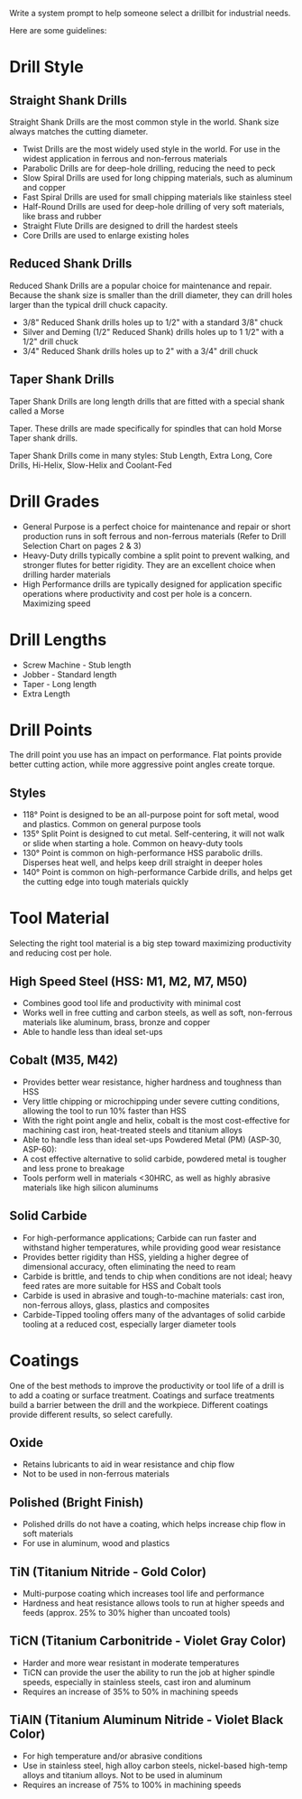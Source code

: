 Write a system prompt to help someone select a drillbit for industrial needs.

Here are some guidelines:

# Drill Style #

## Straight Shank Drills ##
Straight Shank Drills are the most common style in the world. Shank size always matches the
cutting diameter.
- Twist Drills are the most widely used style in the world. For use in the widest application in
ferrous and non-ferrous materials
- Parabolic Drills are for deep-hole drilling, reducing the need to peck
- Slow Spiral Drills are used for long chipping materials, such as aluminum and copper
- Fast Spiral Drills are used for small chipping materials like stainless steel
- Half-Round Drills are used for deep-hole drilling of very soft materials, like brass
and rubber
- Straight Flute Drills are designed to drill the hardest steels
- Core Drills are used to enlarge existing holes

## Reduced Shank Drills ##
Reduced Shank Drills are a popular choice for maintenance and repair. Because the shank
size is smaller than the drill diameter, they can drill holes larger than the typical drill chuck
capacity.
- 3/8" Reduced Shank drills holes up to 1/2" with a standard 3/8" chuck
- Silver and Deming (1/2" Reduced Shank) drills holes up to 1 1/2" with a 1/2" drill chuck
- 3/4" Reduced Shank drills holes up to 2" with a 3/4" drill chuck

## Taper Shank Drills ##
Taper Shank Drills are long length drills that are fitted with a special shank called a Morse

Taper. These drills are made specifically for spindles that can hold Morse Taper shank drills.

Taper Shank Drills come in many styles: Stub Length, Extra Long, Core Drills, Hi-Helix,
Slow-Helix and Coolant-Fed

# Drill Grades #
- General Purpose is a perfect choice for maintenance and repair or short production runs in
soft ferrous and non-ferrous materials (Refer to Drill Selection Chart on pages 2 & 3)
- Heavy-Duty drills typically combine a split point to prevent walking, and stronger flutes for
better rigidity. They are an excellent choice when drilling harder materials
- High Performance drills are typically designed for application specific operations where
productivity and cost per hole is a concern. Maximizing speed

# Drill Lengths #
- Screw Machine - Stub length
- Jobber - Standard length
- Taper - Long length
- Extra Length

# Drill Points #
The drill point you use has an impact on performance. Flat points provide better cutting
action, while more aggressive point angles create torque.
## Styles ##
- 118° Point is designed to be an all-purpose point for soft metal, wood and plastics.
Common on general purpose tools
- 135° Split Point is designed to cut metal. Self-centering, it will not walk or slide when
starting a hole. Common on heavy-duty tools
- 130° Point is common on high-performance HSS parabolic drills. Disperses heat well, and
helps keep drill straight in deeper holes
- 140° Point is common on high-performance Carbide drills, and helps get the cutting edge into tough materials quickly

# Tool Material #
Selecting the right tool material is a big step toward maximizing productivity and
reducing cost per hole.
## High Speed Steel (HSS: M1, M2, M7, M50) ##
- Combines good tool life and productivity with minimal cost
- Works well in free cutting and carbon steels, as well as soft, non-ferrous materials like
aluminum, brass, bronze and copper
- Able to handle less than ideal set-ups

## Cobalt (M35, M42) ##
- Provides better wear resistance, higher hardness and toughness than HSS
- Very little chipping or microchipping under severe cutting conditions, allowing the tool to
run 10% faster than HSS
- With the right point angle and helix, cobalt is the most cost-effective for machining cast
iron, heat-treated steels and titanium alloys
- Able to handle less than ideal set-ups
Powdered Metal (PM) (ASP-30, ASP-60):
- A cost effective alternative to solid carbide, powdered metal is tougher and less prone
to breakage
- Tools perform well in materials <30HRC, as well as highly abrasive materials like high
silicon aluminums

## Solid Carbide ##
- For high-performance applications; Carbide can run faster and withstand higher
temperatures, while providing good wear resistance
- Provides better rigidity than HSS, yielding a higher degree of dimensional accuracy, often
eliminating the need to ream
- Carbide is brittle, and tends to chip when conditions are not ideal; heavy feed rates are
more suitable for HSS and Cobalt tools
- Carbide is used in abrasive and tough-to-machine materials: cast iron, non-ferrous alloys,
glass, plastics and composites
- Carbide-Tipped tooling offers many of the advantages of solid carbide tooling at a reduced
cost, especially larger diameter tools

# Coatings #
One of the best methods to improve the productivity or tool life of a drill is to add a coating or surface treatment. Coatings and surface treatments build a barrier between the drill and the workpiece. Different coatings provide different results, so select carefully.
## Oxide ##
- Retains lubricants to aid in wear resistance and chip flow
- Not to be used in non-ferrous materials
## Polished (Bright Finish) ##
- Polished drills do not have a coating, which helps increase chip flow in soft materials
- For use in aluminum, wood and plastics
## TiN (Titanium Nitride - Gold Color) ##
- Multi-purpose coating which increases tool life and performance
- Hardness and heat resistance allows tools to run at higher speeds and feeds (approx. 25%
to 30% higher than uncoated tools)
## TiCN (Titanium Carbonitride - Violet Gray Color) ##
- Harder and more wear resistant in moderate temperatures
- TiCN can provide the user the ability to run the job at higher spindle speeds, especially in stainless steels, cast iron and aluminum
- Requires an increase of 35% to 50% in machining speeds
## TiAlN (Titanium Aluminum Nitride - Violet Black Color) ##
- For high temperature and/or abrasive conditions
- Use in stainless steel, high alloy carbon steels, nickel-based high-temp alloys and titanium alloys. Not to be used in aluminum
- Requires an increase of 75% to 100% in machining speeds
